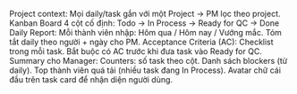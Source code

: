 Project context: Mọi daily/task gắn với một Project → PM lọc theo project.
Kanban Board 4 cột cố định:
Todo → In Process → Ready for QC → Done
Daily Report:
Mỗi thành viên nhập: Hôm qua / Hôm nay / Vướng mắc.
Tóm tắt daily theo người + ngày cho PM.
Acceptance Criteria (AC):
Checklist trong mỗi task.
Bắt buộc có AC trước khi đưa task vào Ready for QC.
Summary cho Manager:
Counters: số task theo cột.
Danh sách blockers (từ daily).
Top thành viên quá tải (nhiều task đang In Process).
Avatar chữ cái đầu trên task card để nhận diện người dùng.

